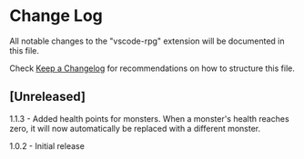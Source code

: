 # Change Log

All notable changes to the "vscode-rpg" extension will be documented in this file.

Check [Keep a Changelog](http://keepachangelog.com/) for recommendations on how to structure this file.

## [Unreleased]

1.1.3 - Added health points for monsters. When a monster's health reaches zero, it will now automatically be replaced with a different monster.

1.0.2 - Initial release